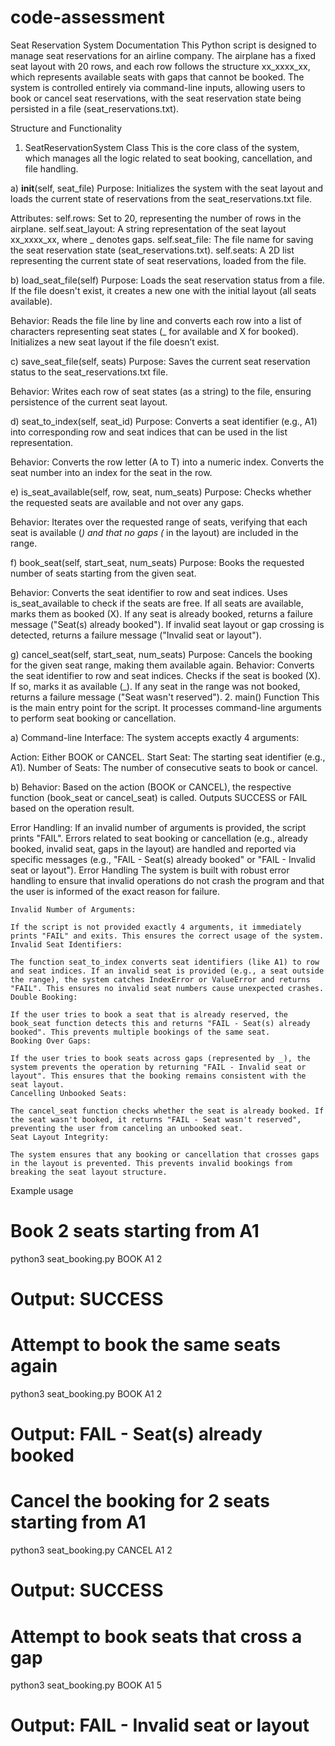 # code-assessment

Seat Reservation System Documentation
This Python script is designed to manage seat reservations for an airline company. The airplane has a fixed seat layout with 20 rows, and each row follows the structure xx_xxxx_xx, which represents available seats with gaps that cannot be booked. The system is controlled entirely via command-line inputs, allowing users to book or cancel seat reservations, with the seat reservation state being persisted in a file (seat_reservations.txt).

Structure and Functionality
1. SeatReservationSystem Class
This is the core class of the system, which manages all the logic related to seat booking, cancellation, and file handling.

a) __init__(self, seat_file)
Purpose: Initializes the system with the seat layout and loads the current state of reservations from the seat_reservations.txt file.

Attributes:
    self.rows: Set to 20, representing the number of rows in the airplane.
    self.seat_layout: A string representation of the seat layout xx_xxxx_xx, where _ denotes gaps.
    self.seat_file: The file name for saving the seat reservation state (seat_reservations.txt).
    self.seats: A 2D list representing the current state of seat reservations, loaded from the file.

b) load_seat_file(self)
Purpose: Loads the seat reservation status from a file. If the file doesn't exist, it creates a new one with the initial layout (all seats available).

Behavior:
Reads the file line by line and converts each row into a list of characters representing seat states (_ for available and X for booked).
Initializes a new seat layout if the file doesn’t exist.

c) save_seat_file(self, seats)
Purpose: Saves the current seat reservation status to the seat_reservations.txt file.

Behavior:
Writes each row of seat states (as a string) to the file, ensuring persistence of the current seat layout.

d) seat_to_index(self, seat_id)
Purpose: Converts a seat identifier (e.g., A1) into corresponding row and seat indices that can be used in the list representation.

Behavior:
Converts the row letter (A to T) into a numeric index.
Converts the seat number into an index for the seat in the row.

e) is_seat_available(self, row, seat, num_seats)
Purpose: Checks whether the requested seats are available and not over any gaps.

Behavior:
Iterates over the requested range of seats, verifying that each seat is available (_) and that no gaps (_ in the layout) are included in the range.

f) book_seat(self, start_seat, num_seats)
Purpose: Books the requested number of seats starting from the given seat.

Behavior:
    Converts the seat identifier to row and seat indices.
    Uses is_seat_available to check if the seats are free.
    If all seats are available, marks them as booked (X).
    If any seat is already booked, returns a failure message ("Seat(s) already booked").
    If invalid seat layout or gap crossing is detected, returns a failure message ("Invalid seat or layout").

g) cancel_seat(self, start_seat, num_seats)
Purpose: Cancels the booking for the given seat range, making them available again.
Behavior:
    Converts the seat identifier to row and seat indices.
    Checks if the seat is booked (X). If so, marks it as available (_).
    If any seat in the range was not booked, returns a failure message ("Seat wasn't reserved").
    2. main() Function
    This is the main entry point for the script. It processes command-line arguments to perform seat booking or cancellation.

a) Command-line Interface:
The system accepts exactly 4 arguments:

Action: Either BOOK or CANCEL.
    Start Seat: The starting seat identifier (e.g., A1).
    Number of Seats: The number of consecutive seats to book or cancel.

b) Behavior:
Based on the action (BOOK or CANCEL), the respective function (book_seat or cancel_seat) is called.
Outputs SUCCESS or FAIL based on the operation result.

 Error Handling:
    If an invalid number of arguments is provided, the script prints "FAIL".
    Errors related to seat booking or cancellation (e.g., already booked, invalid seat, gaps in the layout) are handled and reported via specific messages (e.g., "FAIL - Seat(s) already booked" or "FAIL - Invalid seat or layout").
    Error Handling
    The system is built with robust error handling to ensure that invalid operations do not crash the program and that the user is informed of the exact reason for failure.

    Invalid Number of Arguments:

    If the script is not provided exactly 4 arguments, it immediately prints "FAIL" and exits. This ensures the correct usage of the system.
    Invalid Seat Identifiers:

    The function seat_to_index converts seat identifiers (like A1) to row and seat indices. If an invalid seat is provided (e.g., a seat outside the range), the system catches IndexError or ValueError and returns "FAIL". This ensures no invalid seat numbers cause unexpected crashes.
    Double Booking:

    If the user tries to book a seat that is already reserved, the book_seat function detects this and returns "FAIL - Seat(s) already booked". This prevents multiple bookings of the same seat.
    Booking Over Gaps:

    If the user tries to book seats across gaps (represented by _), the system prevents the operation by returning "FAIL - Invalid seat or layout". This ensures that the booking remains consistent with the seat layout.
    Cancelling Unbooked Seats:

    The cancel_seat function checks whether the seat is already booked. If the seat wasn't booked, it returns "FAIL - Seat wasn't reserved", preventing the user from canceling an unbooked seat.
    Seat Layout Integrity:

    The system ensures that any booking or cancellation that crosses gaps in the layout is prevented. This prevents invalid bookings from breaking the seat layout structure.



Example usage

# Book 2 seats starting from A1
python3 seat_booking.py BOOK A1 2
# Output: SUCCESS

# Attempt to book the same seats again
python3 seat_booking.py BOOK A1 2
# Output: FAIL - Seat(s) already booked

# Cancel the booking for 2 seats starting from A1
python3 seat_booking.py CANCEL A1 2
# Output: SUCCESS

# Attempt to book seats that cross a gap
python3 seat_booking.py BOOK A1 5
# Output: FAIL - Invalid seat or layout
